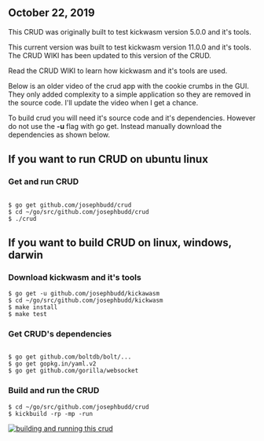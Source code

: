 ## October 22, 2019

This CRUD was originally built to test kickwasm version 5.0.0 and it's tools.

This current version was built to test kickwasm version 11.0.0 and it's tools. The CRUD WIKI has been updated to this version of the CRUD.

Read the CRUD WIKI to learn how kickwasm and it's tools are used.

Below is an older video of the crud app with the cookie crumbs in the GUI. They only added complexity to a simple application so they are removed in the source code. I'll update the video when I get a chance.

To build crud you will need it's source code and it's dependencies. However do not use the **-u** flag with go get. Instead manually download the dependencies as shown below.

## If you want to run CRUD on ubuntu linux

### Get and run CRUD

``` shell

$ go get github.com/josephbudd/crud
$ cd ~/go/src/github.com/josephbudd/crud
$ ./crud

```

## If you want to build CRUD on linux, windows, darwin

### Download kickwasm and it's tools

``` shell
$ go get -u github.com/josephbudd/kickawasm
$ cd ~/go/src/github.com/josephbudd/kickwasm
$ make install
$ make test
```

### Get CRUD's dependencies

``` shell

$ go get github.com/boltdb/bolt/...
$ go get gopkg.in/yaml.v2
$ go get github.com/gorilla/websocket

```

### Build and run the CRUD

``` shell
$ cd ~/go/src/github.com/josephbudd/crud
$ kickbuild -rp -mp -run
```

[![building and running this crud](https://i.vimeocdn.com/video/803693464.webp?mw=550&amp;mh=310&amp;q=70)](https://vimeo.com/351949802)
